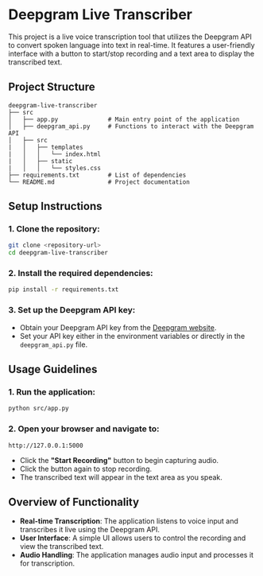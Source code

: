 # Deepgram Live Transcriber

This project is a live voice transcription tool that utilizes the Deepgram API to convert spoken language into text in real-time. It features a user-friendly interface with a button to start/stop recording and a text area to display the transcribed text.

## Project Structure

```
deepgram-live-transcriber
├── src
│   ├── app.py              # Main entry point of the application
│   ├── deepgram_api.py     # Functions to interact with the Deepgram API
│   ├── src
|   │   ├── templates
|   │   │   └── index.html      
|   │   ├── static
|   │   │   └── styles.css 
├── requirements.txt        # List of dependencies
└── README.md               # Project documentation
```

## Setup Instructions

### 1. Clone the repository:
```bash
git clone <repository-url>
cd deepgram-live-transcriber
```

### 2. Install the required dependencies:
```bash
pip install -r requirements.txt
```

### 3. Set up the Deepgram API key:
- Obtain your Deepgram API key from the [Deepgram website](https://www.deepgram.com/).
- Set your API key either in the environment variables or directly in the `deepgram_api.py` file.

## Usage Guidelines

### 1. Run the application:
```bash
python src/app.py
```

### 2. Open your browser and navigate to:
```
http://127.0.0.1:5000
```

- Click the **"Start Recording"** button to begin capturing audio.
- Click the button again to stop recording.
- The transcribed text will appear in the text area as you speak.

## Overview of Functionality

- **Real-time Transcription**: The application listens to voice input and transcribes it live using the Deepgram API.
- **User Interface**: A simple UI allows users to control the recording and view the transcribed text.
- **Audio Handling**: The application manages audio input and processes it for transcription.
